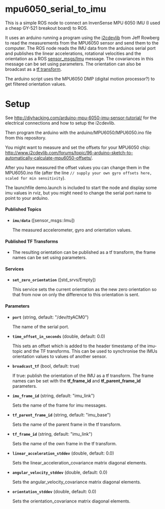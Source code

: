 mpu6050_serial_to_imu
=

This is a simple ROS node to connect an InvenSense MPU 6050 IMU  (I used a cheap GY-521 breakout board) to ROS.

It uses an arduino running a program using the [i2cdevlib](http://www.i2cdevlib.com/) from Jeff Rowberg to read the measurements from the MPU6050 sensor and send them to the computer. The ROS node reads the IMU data from the arduinos serial port and publishes the linear accelerations, rotational velocities and the orientation as a ROS [sensor_msgs/Imu](http://docs.ros.org/api/sensor_msgs/html/msg/Imu.html) message. The covariances in this message can be set using parameters. The orientation can also be broadcast as a [tf transform](http://wiki.ros.org/tf).

The arduino script uses the MPU6050 DMP (digital motion processor?) to get filtered orientation values.


Setup
=

See http://diyhacking.com/arduino-mpu-6050-imu-sensor-tutorial/ for the electrical connections and how to setup the i2cdevlib.

Then program the arduino with the arduino/MPU6050/MPU6050.ino file from this repository.

You might want to measure and set the offsets for your MPU6050 chip: http://www.i2cdevlib.com/forums/topic/96-arduino-sketch-to-automatically-calculate-mpu6050-offsets/.

After you have measured the offset values you can change them in the MPU6050.ino file (after the line `// supply your own gyro offsets here, scaled for min sensitivity`).

The launchfile demo.launch is included to start the node and display some imu values in rviz, but you might need to change the serial port name to point to your arduino.


#### Published Topics

* **`imu/data`** ([sensor_msgs::Imu])

	The measured accelerometer, gyro and orientation values.

#### Published TF Transforms

*	The resulting orientation can be published as a tf transform, the frame names can be set using parameters.


#### Services

* **`set_zero_orientation`** ([std_srvs/Empty])

	This service sets the current orientation as the new zero orientation so that from now on only the difference to this orientation is sent.


#### Parameters

* **`port`** (string, default: "/dev/ttyACM0")

	The name of the serial port.

* **`time_offset_in_seconds`** (double, default: 0.0)

	This sets an offset which is added to the header timestamp of the imu-topic and the TF transforms. This can be used to synchronise the IMUs orientation values to values of another sensor.


* **`broadcast_tf`** (bool, default: true)

	If true: publish the orientation of the IMU as a tf transform. The frame names can be set with the **tf_frame_id** and **tf_parent_frame_id** parameters.


* **`imu_frame_id`** (string, default: "imu_link")

	Sets the name of the frame for imu messages.


* **`tf_parent_frame_id`** (string, default: "imu_base")

	Sets the name of the parent frame in the tf transform.


* **`tf_frame_id`** (string, default: "imu_link")

	Sets the name of the own frame in the tf transform.

* **`linear_acceleration_stddev`** (double, default: 0.0)

	Sets the linear_acceleration_covariance matrix diagonal elements.

* **`angular_velocity_stddev`** (double, default: 0.0)

	Sets the angular_velocity_covariance matrix diagonal elements.

* **`orientation_stddev`** (double, default: 0.0)

	Sets the orientation_covariance matrix diagonal elements.

